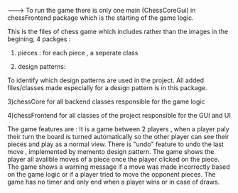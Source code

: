 ---> To run the game there is only one main (ChessCoreGui) in chessFrontend package which is the starting of the game logic.

This is the files of chess game which includes rather than the images in the begining,
4 packges : 
  1) pieces :
  for each piece , a seperate class

  2) design patterns:
     
  To identify which design patterns are used in the project.
  All added files/classes made especially for a design pattern is in this package.
  
  3)chessCore
  for all backend classes responsible for the game logic

  4)chessFrontend
  for all classes of the project responsible for the GUI and UI
  
The game features are :
  It is a game between 2 players , when a player paly their turn the board is turned automatically so the other player can see their pieces and play as a normal view.
  There is "undo" feature to undo the last move , implemented by memento design pattern.
  The game shows the player all avalible moves of a piece once the player clicked on the piece.
  The game shows a warning message if a move was made incorrectly based on the game logic or if a player tried to move the opponent pieces.
  The game has no timer and only end when a player wins or in case of draws. 
  
